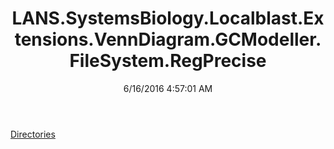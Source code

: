 ﻿---
title: LANS.SystemsBiology.Localblast.Extensions.VennDiagram.GCModeller.FileSystem.RegPrecise
date: 6/16/2016 4:57:01 AM
---

[Directories](T-LANS.SystemsBiology.Localblast.Extensions.VennDiagram.GCModeller.FileSystem.RegPrecise.Directories.html)
